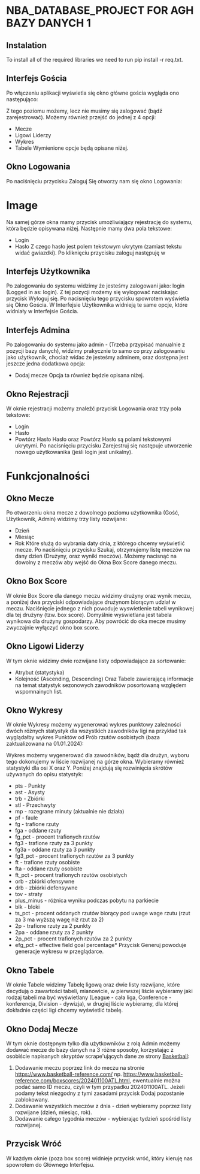 # NBA_DATABASE_PROJECT FOR AGH BAZY DANYCH 1

## Instalation
To install all of the required libraries we need to run pip install -r req.txt.

## Interfejs Gościa
Po włączeniu aplikacji wyświetla się okno główne gościa wygląda ono następująco:

Z tego poziomu możemy, lecz nie musimy się zalogować (bądź zarejestrować). Możemy również przejść do jednej z 4 opcji:
- Mecze
- Ligowi Liderzy
- Wykres
- Tabele
Wymienione opcje będą opisane niżej.

## Okno Logowania
Po naciśnięciu przycisku Zaloguj Się otworzy nam się okno Logowania:
# Image
Na samej górze okna mamy przycisk umożliwiający rejestrację do systemu, która będzie opisywana niżej.
Następnie mamy dwa pola tekstowe:
- Login
- Hasło
Z czego hasło jest polem tekstowym ukrytym (zamiast tekstu widać gwiazdki).
Po kliknięciu przycisku zaloguj następuję w

## Interfejs Użytkownika
Po zalogowaniu do systemu widzimy że jesteśmy zalogowani jako: login (Logged in as: login). Z tej pozycji możemy się wylogować naciskając przycisk Wyloguj się. Po nacisnięciu tego przycisku spowrotem wyświetla się Okno Gościa.
W Interfejsie Użytkownika widnieją te same opcje, które widniały w Interfejsie Gościa.

## Interfejs Admina
Po zalogowaniu do systemu jako admin - (Trzeba przypisać manualnie z pozycji bazy danych), widzimy prakycznie to samo co przy zalogowaniu jako użytkownik, chociaż widac że jesteśmy adminem, oraz dostępna jest jeszcze jedna dodatkowa opcja:
- Dodaj mecze
Opcja ta również będzie opisana niżej.

## Okno Rejestracji
W oknie rejestracji możemy znaleźć przycisk Logowania oraz trzy pola tekstowe:
- Login
- Hasło
- Powtórz Hasło
Hasło oraz Powtórz Hasło są polami tekstowymi ukrytymi.
Po nacisnięciu przycisku Zarejestruj się następuje utworzenie nowego użytkowanika (jeśli login jest unikalny).

# Funkcjonalności

## Okno Mecze
Po otworzeniu okna mecze z dowolnego poziomu użytkownika (Gość, Użytkownik, Admin) widzimy trzy listy rozwijane:
- Dzień
- Miesiąc
- Rok
Które służą do wybrania daty dnia, z którego chcemy wyświetlić mecze.
Po naciśnięciu przycisku Szukaj, otrzymujemy listę meczów na dany dzień (Drużyny, oraz wyniki meczów). Możemy nacisnąć na dowolny z meczów aby wejść do Okna Box Score danego meczu.

## Okno Box Score
W oknie Box Score dla danego meczu widzimy drużyny oraz wynik meczu, a poniżej dwa przyciski odpowiadające drużynom biorącym udział w meczu.
Naciśnięcie jednego z nich powoduje wyswietlenie tabeli wynikowej dla tej drużyny (tzw. box score).
Domyślnie wyświetlana jest tabela wynikowa dla drużyny gospodarzy.
Aby powrócić do oka mecze musimy zwyczajnie wyłączyć okno box score.

## Okno Ligowi Liderzy
W tym oknie widzimy dwie rozwijane listy odpowiadające za sortowanie:
- Atrybut (statystyka)
- Kolejność (Ascending, Descending)
Oraz Tabele zawierającą informacje na temat statystyk sezonowych zawodników posortowaną względem wspomnainych list.

## Okno Wykresy
W oknie Wykresy możemy wygenerować wykres punktowy zależności dwóch różnych statystyk dla wszystkich zawodników ligi na przykład tak wyglądałby wykres Punktów od Prób rzutów osobistych (baza zaktualizowana na 01.01.2024):

Wykres możemy wygenerować dla zawodników, bądź dla drużyn, wyboru tego dokonujemy w liście rozwijanej na górze okna. Wybieramy również statystyki dla osi X oraz Y.
Poniżej znajdują się rozwinięcia skrótów używanych do opisu statystyk:
- pts - Punkty
- ast - Asysty
- trb - Zbiórki
- stl - Przechwyty
- mp - rozegrane minuty (aktualnie nie działa)
- pf - faule
- fg - trafione rzuty
- fga - oddane rzuty
- fg_pct - procent trafionych rzutów
- fg3 - trafione rzuty za 3 punkty
- fg3a - oddane rzuty za 3 punkty
- fg3_pct - procent trafionych rzutów za 3 punkty
- ft - trafione rzuty osobiste
- fta - oddane rzuty osobiste
- ft_pct - procent trafionych rzutów osobistych
- orb - zbiórki ofensywne
- drb - zbiórki defensywne
- tov - straty
- plus_minus - różnica wyniku podczas pobytu na parkiecie
- blk - bloki
- ts_pct - procent oddanych rzutów biorący pod uwage wage rzutu (rzut za 3 ma wyższą wagę niż rzut za 2)
- 2p - trafione rzuty za 2 punkty
- 2pa - oddane rzuty za 2 punkty
- 2p_pct - procent trafionych rzutów za 2 punkty
- efg_pct - effective field goal percentage*
Przycisk Generuj powoduje generacje wykresu w przeglądarce.

## Okno Tabele
W oknie Tabele widzimy Tabelę ligową oraz dwie listy rozwijane, które decydują o zawartości tabeli, mianowicie, w pierwszej liście wybieramy jaki rodzaj tabeli ma być wyświetlany (League - cała liga, Conference - konferencja, Division - dywizja), w drugiej liście wybieramy, dla której dokładnie części ligi chcemy wyświetlić tabelę.

## Okno Dodaj Mecze
W tym oknie dostępnym tylko dla użytkowników z rolą Admin możemy dodawać mecze do bazy danych na 3 różne sposoby, korzystając z osobiście napisanych skryptów scrape'ujących dane ze strony [Basketball](https://www.basketball-reference.com/):
1. Dodawanie meczu poprzez link do meczu na stronie https://www.basketball-reference.com/ np. https://www.basketball-reference.com/boxscores/202401100ATL.html, ewentualnie można podać samo ID meczu, czyli w tym przypadku 202401100ATL. Jeżeli podamy tekst niezgodny z tymi zasadami przycisk Dodaj pozostanie zablokowany.
2. Dodawanie wszystkich meczów z dnia - dzień wybieramy poprzez listy rozwijane (dzień, miesiąc, rok).
3. Dodawanie całego tygodnia meczów - wybierając tydzień spośród listy rozwijanej.

## Przycisk Wróć
W każdym oknie (poza box score) widnieje przycisk wróć, który kieruję nas spowrotem do Głównego Interfejsu. 
